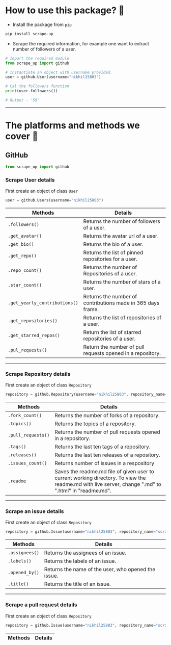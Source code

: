 # How to use this package? 👀
+ Install the package from `pip`
```powershell
pip install scrape-up
```

+ Scrape the required information, for example one want to extract number of followers of a user.
```python
# Import the required module
from scrape_up import github

# Instantiate an object with username provided.
user = github.User(username="nikhil25803")

# Cal the followers function
print(user.followers())

# Output - '59'
```

---

# The platforms and methods we cover 💫

## GitHub
```python
from scrape_up import github
```

### Scrape User details

First create an object of class `User`
```python
user = github.Users(username="nikhil25803")
```

| Methods |  Details |
|---|---|
|  `.followers()` | Returns the number of followers of a user. |
|  `.get_avatar()` | Returns the avatar url of a user. |
|  `.get_bio()`  | Returns the bio of a user. |
|  `.get_repo()` | Returns the list of pinned repositories for a user. |
|  `.repo_count()` | Returns the number of Repositories of a user. |
|  `.star_count()` | Returns the number of stars of a user. |
|  `.get_yearly_contributions()` |Returns the number of contributions made in 365 days frame. |
|  `.get_repositories()` | Returns the list of repositories of a user. |
|  `.get_starred_repos()` | Return the list of starred repositories of a user. | 
|  `.pul_requests()` |Return the number of pull requests opened in a repository. |

-----

### Scrape Repository details

First create an object of class `Repository`
```python
repository = github.Repository(username="nikhil25803", repository_name="scrape-up")
```

| Methods | Details                                                     |
|---|-------------------------------------------------------------|
|  `.fork_count()` | Returns the number of forks of a repository.                |
|  `.topics()` | Returns the topics of a repository.                         |
|  `.pull_requests()` | Returns the number of pull requests opened in a repository. |
|  `.tags()` | Returns the last ten tags of a repository.                  |
|  `.releases()` | Returns the last ten releases of a repository.                  |
|  `.issues_count()` | Returns number of issues in a respository |
|  `.readme` | Saves the readme.md file of given user to current working directory. To view the readme.md with live server, change ".md" to ".html" in "readme.md". |

------------

### Scrape an issue details

First create an object of class `Repository`
```python
repository = github.Issue(username="nikhil25803", repository_name="scrape-up", issue_number=59)
```


| Methods        | Details                                                        |
|----------------|----------------------------------------------------------------|
| `.assignees()` | Returns the assignees of an issue.                             |
|  `.labels()`     | Returns the labels of an issue.                    |
| `.opened_by()` | Returns the name of the user, who opened the issue. |
|  `.title()`     | Returns the title of an issue.                    |

------------

### Scrape a pull request details

First create an object of class `Repository`
```python
repository = github.Issue(username="nikhil25803", repository_name="scrape-up", pull_request_number=30)
```


| Methods        | Details                                                        |
|----------------|----------------------------------------------------------------|
